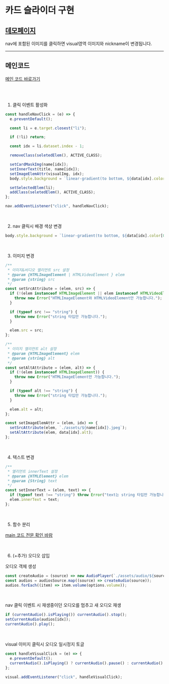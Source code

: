 # 카드 슬라이더 구현

## [데모페이지](https://js-homework-mission-02.vercel.app/)

nav에 포함된 이미지를 클릭하면 visual영역 이미지와 nickname이 변경됩니다.

---

## 메인코드

[메인 코드 바로가기](./js/main.js)

<br>
<br>

1. 클릭 이벤트 활성화

```js
const handleNavClick = (e) => {
  e.preventDefault();

  const li = e.target.closest("li");

  if (!li) return;

  const idx = li.dataset.index - 1;

  removeClass(seletedElem(), ACTIVE_CLASS);

  setCardMaskImg(name[idx]);
  setInnerText(title, name[idx]);
  setImageElemAttr(visualImg, idx);
  body.style.background = `linear-gradient(to bottom, ${data[idx].color[0]}, ${data[idx].color[1]})`;

  setSelectedElem(li);
  addClass(seletedElem(), ACTIVE_CLASS);
};

nav.addEventListener("click", handleNavClick);
```

<br>

2. nav 클릭시 배경 색상 변경

```js
body.style.background = `linear-gradient(to bottom, ${data[idx].color[0]}, ${data[idx].color[1]})`;
```

<br>

3. 이미지 변경

```js
/**
 * 이미지&비디오 엘리먼트 src 설정
 * @param {HTMLImageElement | HTMLVideoElement } elem
 * @param {string} src
 */
const setSrcAttribute = (elem, src) => {
  if (!(elem instanceof HTMLImageElement || elem instanceof HTMLVideoElement)) {
    throw new Error("HTMLImageElement와 HTMLVideoElement만 가능합니다.");
  }

  if (typeof src !== "string") {
    throw new Error("string 타입만 가능합니다.");
  }

  elem.src = src;
};

/**
 * 이미지 엘리먼트 alt 설정
 * @param {HTMLImageElement} elem
 * @param {string} alt
 */
const setAltAttribute = (elem, alt) => {
  if (!(elem instanceof HTMLImageElement)) {
    throw new Error("HTMLImageElement만 가능합니다.");
  }

  if (typeof alt !== "string") {
    throw new Error("string 타입만 가능합니다.");
  }

  elem.alt = alt;
};

const setImageElemAttr = (elem, idx) => {
  setSrcAttribute(elem, `./assets/${name[idx]}.jpeg`);
  setAltAttribute(elem, data[idx].alt);
};
```

<br>

4. 텍스트 변경

```js
/**
 * 엘리먼트 innerText 설정
 * @param {HTMLElement} elem
 * @param {String} text
 */
const setInnerText = (elem, text) => {
  if (typeof text !== "string") throw Error("text는 string 타입만 가능합니다.");
  elem.innerText = text;
};
```

<br>

5. 함수 분리

[main 코드 전문 확인 바람](#메인코드)

<br>

6. (+추가) 오디오 삽입

오디오 객체 생성

```js
const createAudio = (source) => new AudioPlayer(`./assets/audio/${source}.mp3`);
const audios = audiosSource.map((source) => createAudio(source));
audios.forEach((item) => item.volume(options.volume));
```

<br>

nav 클릭 이벤트 시 재생중이던 오디오를 멈추고 새 오디오 재생

```js
if (currentAudio().isPlaying()) currentAudio().stop();
setCurrentAudio(audios[idx]);
currentAudio().play();
```

<br>

visual 이미지 클릭시 오디오 일시정지 토글

```js
const handleVisualClick = (e) => {
  e.preventDefault();
  currentAudio().isPlaying() ? currentAudio().pause() : currentAudio().play();
};

visual.addEventListener("click", handleVisualClick);
```
